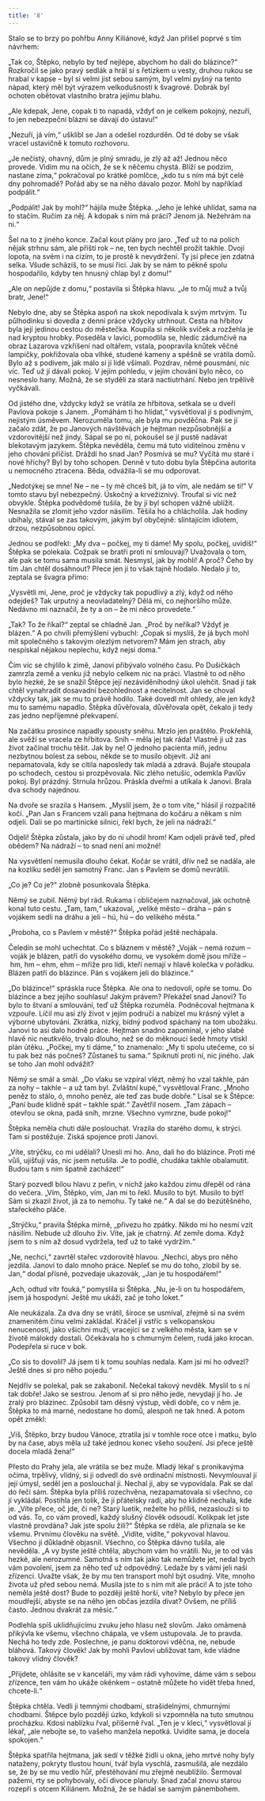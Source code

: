 ```yaml
---
title: '8'
---
```


Stalo se to brzy po pohřbu Anny Kiliánové, když Jan přišel poprvé s tím návrhem:

„Tak co, Štěpko, nebylo by teď nejlépe, abychom ho dali do blázince?“ Rozkročil se jako pravý sedlák a hrál si s řetízkem u vesty, druhou rukou se hrabal v kapse – byl si velmi jist sebou samým, byl velmi pyšný na tento nápad, který měl být výrazem velkodušnosti k švagrové. Dobrák byl ochoten obětovat vlastního bratra jejímu blahu.

„Ale kdepak, Jene, copak ti to napadá, vždyť on je celkem pokojný, nezuří, to jen nebezpeční blázni se dávají do ústavu!“

„Nezuří, já vím,“ ušklíbl se Jan a odešel rozdurděn. Od té doby se však vracel ustavičně k tomuto rozhovoru.

„Je nečistý, ohavný, dům je plný smradu, je zlý až až! Jednou něco provede. Vidím mu na očích, že se k něčemu chystá. Blíží se podzim, nastane zima,“ pokračoval po krátké pomlčce, „kdo tu s ním má být celé dny pohromadě? Pořád aby se na něho dávalo pozor. Mohl by například podpálit.“

„Podpálit! Jak by mohl?“ hájila muže Štěpka. „Jeho je lehké uhlídat, sama na to stačím. Ručím za něj. A kdopak s ním má práci? Jenom já. Nežehrám na ni.“

Šel na to z jiného konce. Začal kout plány pro jaro. „Teď už to na polích nějak strhnu sám, ale příští rok – ne, ten bych nechtěl prožít takhle. Dvojí lopota, na svém i na cizím, to je prostě k nevydržení. Ty jsi přece jen zdatná selka. Všude scházíš, to se musí říci. Jak by se nám to pěkně spolu hospodařilo, kdyby ten hnusný chlap byl z domu!“

„Ale on nepůjde z domu,“ postavila si Štěpka hlavu. „Je to můj muž a tvůj bratr, Jene!“

Nebylo dne, aby se Štěpka aspoň na skok nepodívala k svým mrtvým. Tu půlhodinku si dovedla z denní práce vždycky utrhnout. Cesta na hřbitov byla její jedinou cestou do městečka. Koupila si několik svíček a rozžehla je nad kryptou hrobky. Poseděla v lavici, pomodlila se, hledíc zádumčivě na obraz Lazarova vzkříšení nad oltářem, vstala, poopravila knůtek věčné lampičky, pokřižovala oba vlhké, studené kameny a spěšně se vrátila domů. Bylo až s podivem, jak málo si jí lidé všímali. Pozdrav, němé pousmání, nic víc. Teď už jí dávali pokoj. V jejím pohledu, v jejím chování bylo něco, co nesneslo hany. Možná, že se styděli za stará nactiutrhání. Nebo jen trpělivě vyčkávali.

Od jistého dne, vždycky když se vrátila ze hřbitova, setkala se u dveří Pavlova pokoje s Janem. „Pomáhám ti ho hlídat,“ vysvětloval jí s podivným, nejistým úsměvem. Nerozuměla tomu, ale byla mu povděčna. Pak se jí začalo zdát, že po Janových návštěvách je hejtman nezpůsobnější a vzdorovitější než jindy. Sápal se po ní, pokoušel se jí pustě nadávat blekotavým jazykem. Štěpka nevěděla, čemu má tuto viditelnou změnu v jeho chování přičíst. Dráždí ho snad Jan? Posmívá se mu? Vyčítá mu staré i nové hříchy? Byl by toho schopen. Denně v tuto dobu byla Štěpčina autorita u nemocného ztracena. Běda, odvážila-li se mu odporovat.

„Nedotýkej se mne! Ne – ne – ty mě chceš bít, já to vím, ale nedám se ti!“ V tomto stavu byl nebezpečný. Úskočný a krvežíznivý. Troufal si víc než obvykle. Štěpka podvědomě tušila, že by jí byl schopen vážně ublížit. Nesnažila se zlomit jeho vzdor násilím. Těšila ho a chlácholila. Jak hodiny ubíhaly, stával se zas takovým, jakým byl obyčejně: slintajícím idiotem, drzou, nezpůsobnou opicí.

Jednou se podřekl: „My dva – počkej, my ti dáme! My spolu, počkej, uvidíš!“ Štěpka se polekala. Cožpak se bratři proti ní smlouvají? Uvažovala o tom, ale pak se tomu sama musila smát. Nesmysl, jak by mohli! A proč? Čeho by tím Jan chtěl dosáhnout? Přece jen ji to však tajně hlodalo. Nedalo jí to, zeptala se švagra přímo:

„Vysvětli mi, Jene, proč je vždycky tak popudlivý a zlý, když od něho odejdeš? Tak urputný a neovladatelný? Dělá mi, co nejhoršího může. Nedávno mi naznačil, že ty a on – že mi něco provedete.“

„Tak? To že říkal?“ zeptal se chladně Jan. „Proč by neříkal? Vždyť je blázen.“ A po chvíli přemýšlení vybuchl: „Copak si myslíš, že já bych mohl mít společného s takovým olezlým netvorem? Mám jen strach, aby nespískal nějakou neplechu, když nejsi doma.“

Čím víc se chýlilo k zimě, Janovi přibývalo volného času. Po Dušičkách zamrzla země a venku již nebylo celkem nic na práci. Vlastně to od něho bylo hezké, že se snažil Štěpce její nezáviděníhodný úkol ulehčit. Snad jí tak chtěl vynahradit dosavadní bezohlednost a necitelnost. Jan se choval vždycky tak, jak se mu to právě hodilo. Také dovedl mít ohledy, ale jen když mu to samému napadlo. Štěpka důvěřovala, důvěřovala opět, čekalo ji tedy zas jedno nepříjemné překvapení.

Na začátku prosince napadly spousty sněhu. Mrzlo jen praštělo. Prokřehlá, ale svěží se vracela ze hřbitova. Sníh – měla jej tak ráda! Vlastně ji už zas život začínal trochu těšit. Jak by ne! O jednoho pacienta míň, jednu nezbytnou bolest za sebou, někde se to musilo objevit. Již ani nepamatovala, kdy se cítila naposledy tak mladá a zdravá. Bujaře stoupala po schodech, cestou si prozpěvovala. Nic zlého netušíc, odemkla Pavlův pokoj. Byl prázdný. Strnula hrůzou. Práskla dveřmi a utíkala k Janovi. Brala dva schody najednou.

Na dvoře se srazila s Hansem. „Myslil jsem, že o tom víte,“ hlásil jí rozpačitě kočí. „Pan Jan s Francem vzali pana hejtmana do kočáru a někam s ním odjeli. Dali se po martinické silnici, řekl bych, že jeli na nádraží.“

Odjeli! Štěpka zůstala, jako by do ní uhodil hrom! Kam odjeli právě teď, před obědem? Na nádraží – to snad není ani možné!

Na vysvětlení nemusila dlouho čekat. Kočár se vrátil, dřív než se nadála, ale na kozlíku seděl jen samotný Franc. Jan s Pavlem se domů nevrátili.

„Co je? Co je?“ zlobně posunkovala Štěpka.

Němý se zubil. Němý byl rád. Rukama i obličejem naznačoval, jak ochotně konal tuto cestu. „Tam, tam,“ ukazoval, „veliké město – dráha – pán s vojákem sedli na dráhu a jeli – hú, hú – do velikého města.“

„Proboha, co s Pavlem v městě?“ Štěpka pořád ještě nechápala.

Čeledín se mohl uchechtat. Co s bláznem v městě? „Voják – nemá rozum – voják je blázen, patří do vysokého domu, ve vysokém domě jsou mříže – hm, hm – ehm, ehm – mříže pro lidi, kteří nemají v hlavě kolečka v pořádku. Blázen patří do blázince. Pán s vojákem jeli do blázince.“

„Do blázince!“ spráskla ruce Štěpka. Ale ona to nedovolí, opře se tomu. Do blázince a bez jejího souhlasu! Jakým právem? Překážel snad Janovi? To bylo to štvaní a smlouvání, teď už Štěpka rozuměla. Podněcoval hejtmana k vzpouře. Líčil mu asi zlý život v jejím područí a nabízel mu krásný výlet a výborné ubytování. Zkrátka, nízký, bídný podvod spáchaný na tom ubožáku. Janovi to asi dalo hodně práce. Hejtman snadno zapomínal, v jeho slabé hlavě nic neutkvělo, trvalo dlouho, než se do měknoucí šedé hmoty vtiskl plán útěku. „Počkej, my ti dáme,“ to znamenalo: „My ti spolu utečeme, co si tu pak bez nás počneš? Zůstaneš tu sama.“ Spiknutí proti ní, nic jiného. Jak se toho Jan mohl odvážit?

Němý se smál a smál. „Do vlaku se vzpíral vlézt, němý ho vzal takhle, pán za nohy – takhle – a už tam byl. Zvláštní kupé,“ vysvětloval Franc. „Mnoho peněz to stálo, ó, mnoho peněz, ale teď zas bude dobře.“ Lísal se k Štěpce: „Paní bude klidně spát – takhle spát.“ Zavětřil nosem. „Tam zápach – otevřou se okna, padá sníh, mrzne. Všechno vymrzne, bude pokoj!“

Štěpka neměla chuti dále poslouchat. Vrazila do starého domu, k strýci. Tam si postěžuje. Získá spojence proti Janovi.

„Víte, strýčku, co mi udělali? Unesli mi ho. Ano, dali ho do blázince. Proti mé vůli, ujišťuji vás, nic jsem netušila. Je to podlé, chudáka takhle obalamutit. Budou tam s ním špatně zacházet!“

Starý pozvedl bílou hlavu z peřin, v nichž jako každou zimu dřepěl od rána do večera. „Vím, Štěpko, vím, Jan mi to řekl. Musilo to být. Musilo to být! Sám si zkazil život, já za to nemohu. Ty také ne.“ A dal se do bezútěšného, stařeckého pláče.

„Strýčku,“ pravila Štěpka mírně, „přivezu ho zpátky. Nikdo mi ho nesmí vzít násilím. Nebude už dlouho živ. Víte, jak je chatrný. Ať zemře doma. Když jsem to s ním až dosud vydržela, teď už to také vydržím.“

„Ne, nechci,“ zavrtěl stařec vzdorovitě hlavou. „Nechci, abys pro něho jezdila. Janovi to dalo mnoho práce. Nepleť se mu do toho, zlobil by se. Jan,“ dodal přísně, pozvedaje ukazovák, „Jan je tu hospodářem!“

„Ach, odtud vítr fouká,“ pomyslila si Štěpka. „Nu, je-li on tu hospodářem, jsem já hospodyní. Ještě mu ukáži, zač je toho loket.“

Ale neukázala. Za dva dny se vrátil, široce se usmíval, zřejmě si na svém znamenitém činu velmi zakládal. Kráčel jí vstříc s velkopanskou nenuceností, jako všichni muži, vracející se z velkého města, kam se v životě málokdy dostali. Očekávala ho s chmurným čelem, rudá jako krocan. Podepřela si ruce v bok.

„Co sis to dovolil? Já jsem ti k tomu souhlas nedala. Kam jsi mi ho odvezl? Ještě dnes si pro něho pojedu.“

Nejdřív se polekal, pak se zakabonil. Nečekal takový nevděk. Myslil to s ní tak dobře! Jako se sestrou. Jenom ať si pro něho jede, nevydají jí ho. Je zralý pro blázinec. Způsobil tam děsný výstup, vědí dobře, co v něm je. Štěpka to má marné, nedostane ho domů, alespoň ne tak hned. A potom opět změkl:

„Víš, Štěpko, brzy budou Vánoce, ztratila jsi v tomhle roce otce i matku, bylo by na čase, abys měla už také jednou konec všeho soužení. Jsi přece ještě docela mladá žena!“

Přesto do Prahy jela, ale vrátila se bez muže. Mladý lékař s pronikavýma očima, trpělivý, vlídný, si ji odvedl do své ordinační místnosti. Nevymlouval jí její úmysl, seděl jen a poslouchal ji. Nechal ji, aby se vypovídala. Pak se dal do řeči sám. Štěpka byla příliš rozechvěna, nezapamatovala si všechno, co jí vykládal. Postihla jen tolik, že jí přátelsky radí, aby ho klidně nechala, kde je. „Víte přece, oč jde, či ne? Starý luetik, neželte ho příliš, nezaslouží si to od vás. To, co vám provedl, každý slušný člověk odsoudí. Kolikpak let jste vlastně provdána? Jak jste spolu žili?“ Štěpka se rděla, ale přiznala se ke všemu. Prvnímu člověku na světě. „Vidíte, vidíte,“ pokyvoval hlavou. Všechno jí důkladně objasnil. Všechno, co Štěpka dávno tušila, ale nevěděla. „A vy byste ještě chtěla, abychom vám ho vrátili. Nu, je to od vás hezké, ale nerozumné. Samotná s ním tak jako tak nemůžete jet, nedal bych vám povolení, jsem za něho teď už odpovědný. Ledaže by s vámi jeli naši zřízenci. Uvažte však, že by mu ten transport mohl být osudný. Víte, mnoho života už před sebou nemá. Musila jste to s ním mít ale práci! A to jste toho neměla ještě dost? Bude to později ještě horší, víte? Nebylo by přece jen moudřejší, abyste se na něho jen občas jezdila dívat? Ovšem, ne příliš často. Jednou dvakrát za měsíc.“

Podlehla spíš uklidňujícímu zvuku jeho hlasu než slovům. Jako omámená přikývla ke všemu, všechno chápala, ve všem ustupovala. Je to pravda. Nechá ho tedy zde. Poslechne, je panu doktorovi vděčna, ne, nebude bláhová. Takový člověk! Jak by mohli Pavlovi ubližovat tam, kde vládne takový vlídný člověk?

„Přijdete, ohlásíte se v kanceláři, my vám rádi vyhovíme, dáme vám s sebou zřízence, ten vám ho ukáže okénkem – ostatně můžete ho vidět třeba hned, chcete-li.“

Štěpka chtěla. Vedli ji temnými chodbami, strašidelnými, chmurnými chodbami. Štěpce bylo později úzko, kdykoli si vzpomněla na tuto smutnou procházku. Kdosi nablízku řval, příšerně řval. „Ten je v kleci,“ vysvětloval jí lékař, „ale nebojte se, to vašeho manžela nepotká. Uvidíte sama, je docela spokojen.“

Štěpka spatřila hejtmana, jak sedí v těžké židli u okna, jeho mrtvé nohy byly nataženy, pokryty tlustou houní, tvář byla vyschlá, zasmušilá, ale nezdálo se, že by se mu vedlo hůř, přestěhování mu zřejmě neublížilo. Šermoval pažemi, rty se pohybovaly, oči divoce planuly. Snad začal znovu starou rozepři s otcem Kiliánem. Možná, že se hádal se samým pánembohem.
